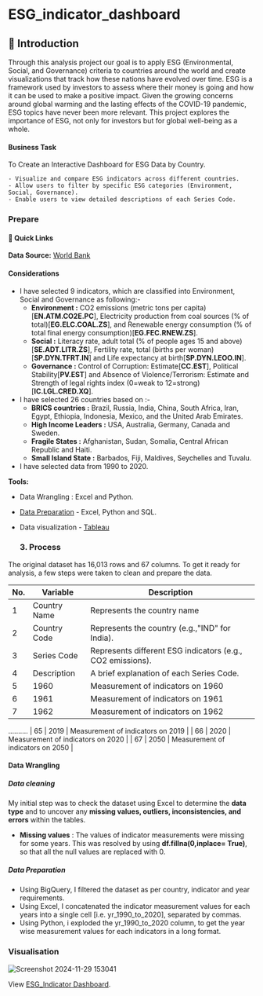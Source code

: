 # ESG_indicator_dashboard
## 📝 Introduction 
Through this analysis project our goal is to apply ESG (Environmental, Social, and Governance) criteria to countries around the world and create visualizations that track how these nations have evolved over time. ESG is a framework used by investors to assess where their money is going and how it can be used to make a positive impact. Given the growing concerns around global warming and the lasting effects of the COVID-19 pandemic, ESG topics have never been more relevant. This project explores the importance of ESG, not only for investors but for global well-being as a whole.

#### Business Task
To Create an Interactive Dashboard for ESG Data by Country.

    - Visualize and compare ESG indicators across different countries.
    - Allow users to filter by specific ESG categories (Environment, Social, Governance).
    - Enable users to view detailed descriptions of each Series Code.

### Prepare
#### 🔗 Quick Links
**Data Source:** [World Bank](https://databank.worldbank.org/source/environment-social-and-governance?preview=on) <br>

#### Considerations
* I have selected 9 indicators, which are classified into Environment,  Social and Governance as following:-
    - **Environment :** CO2 emissions (metric tons per capita)[**EN.ATM.CO2E.PC**], Electricity production from coal sources (% of total)[**EG.ELC.COAL.ZS**], and Renewable energy consumption (% of total final energy consumption)[**EG.FEC.RNEW.ZS**].
    - **Social      :** Literacy rate, adult total (% of people ages 15 and above)[**SE.ADT.LITR.ZS**], Fertility rate, total (births per woman)[**SP.DYN.TFRT.IN**] and Life expectancy at birth[**SP.DYN.LEOO.IN**].
    - **Governance  :** Control of Corruption: Estimate[**CC.EST**], Political Stability[**PV.EST**] and Absence of Violence/Terrorism: Estimate and Strength of legal rights index (0=weak to 12=strong)[**IC.LGL.CRED.XQ**].
* I have selected 26 countries based on :-
    - **BRICS countries :** Brazil, Russia, India, China, South Africa, Iran, Egypt, Ethiopia, Indonesia, Mexico, and the United Arab Emirates.
    - **High Income Leaders :** USA, Australia, Germany, Canada and Sweden.
    - **Fragile States :** Afghanistan, Sudan, Somalia, Central African Republic and Haiti.
    - **Small Island State :** Barbados, Fiji, Maldives, Seychelles and Tuvalu.
* I have selected data from 1990 to 2020.

**Tools:** <br>
- Data Wrangling : Excel and Python.
- [Data Preparation](https://github.com/sangeetbanik/ESG_indicator_dashboard/blob/main/Data_Preparation.sql) - Excel, Python and SQL.
- Data visualization - [Tableau](https://public.tableau.com/app/profile/sangeet.banik/viz/ESG_Indicator/Dashboard1)

  ### 3. Process
The original dataset has 16,013 rows and 67 columns. To get it ready for analysis, a few steps were taken to clean and prepare the data.

| **No.**|  **Variable**       |  **Description**                                          |
|--------|------------------   | ----------------------------------------------------------|
| 1      | Country Name        | Represents the country name                               |
| 2      | Country Code        | Represents the country (e.g.,"IND" for India).            |
| 3      | Series Code         | Represents different ESG indicators (e.g., CO2 emissions).|
| 4      | Description         | A brief explanation of each Series Code.                  |
| 5      | 1960                | Measurement of indicators on 1960                         |
| 6      | 1961                | Measurement of indicators on 1961                         |
| 7      | 1962                | Measurement of indicators on 1962                         |
..........
| 65      |  2019                | Measurement of indicators on 2019                       |
| 66      |  2020                | Measurement of indicators on 2020                       |
| 67      |  2050                | Measurement of indicators on 2050                       |

#### Data Wrangling
##### Data cleaning
My initial step was to check the dataset using Excel to determine the **data type** and to  uncover any **missing values, outliers, inconsistencies, and errors** within the tables. 
- **Missing values** : The values of indicator measurements were missing for some years. This was resolved by using **df.fillna(0,inplace= True)**, so that all the null values are replaced with 0.

##### Data Preparation
- Using BigQuery, I filtered the dataset as per country, indicator and year requirements.
- Using Excel, I concatenated the indicator measurement values for each years into a single cell [i.e. yr_1990_to_2020], separated by commas.
- Using Python, i exploded the yr_1990_to_2020 column, to get the year wise measurement values for each indicators in a long format.

### Visualisation
![Screenshot 2024-11-29 153041](https://github.com/user-attachments/assets/fd37e864-9bca-4a25-ba93-223531c32bb8)



View [ESG_Indicator Dashboard](https://public.tableau.com/app/profile/sangeet.banik/viz/ESG_Indicator/Dashboard1).









  
